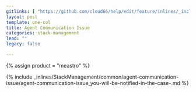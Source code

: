 ```yaml
---
gitlinks: [ "https://github.com/cloud66/help/edit/feature/inlines/_includes/_inlines/StackManagement/common/agent-communication-issue/agent-communication-issue_you-will-be-notified-in-the-case-.html" ]
layout: post
template: one-col
title: Agent Communication Issue
categories: stack-management
lead: ""
legacy: false

---
```

{% assign product = "meastro" %}

{% include _inlines/StackManagement/common/agent-communication-issue/agent-communication-issue_you-will-be-notified-in-the-case-.md %}
